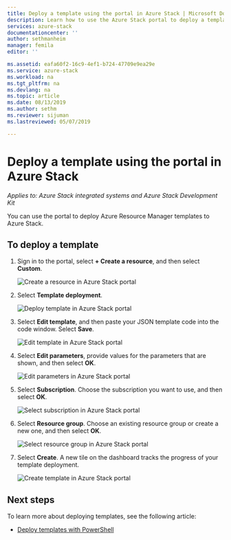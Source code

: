 ```yaml
---
title: Deploy a template using the portal in Azure Stack | Microsoft Docs
description: Learn how to use the Azure Stack portal to deploy a template.
services: azure-stack
documentationcenter: ''
author: sethmanheim
manager: femila
editor: ''

ms.assetid: eafa60f2-16c9-4ef1-b724-47709e9ea29e
ms.service: azure-stack
ms.workload: na
ms.tgt_pltfrm: na
ms.devlang: na
ms.topic: article
ms.date: 08/13/2019
ms.author: sethm
ms.reviewer: sijuman
ms.lastreviewed: 05/07/2019

---
```


# Deploy a template using the portal in Azure Stack

*Applies to: Azure Stack integrated systems and Azure Stack Development Kit*

You can use the portal to deploy Azure Resource Manager templates to Azure Stack.

## To deploy a template

1. Sign in to the portal, select **+ Create a resource**, and then select **Custom**.

   ![Create a resource in Azure Stack portal](media/azure-stack-deploy-template-portal/template-deploy1.png)

1. Select **Template deployment**.

   ![Deploy template in Azure Stack portal](media/azure-stack-deploy-template-portal/template-deploy2.png)

1. Select **Edit template**, and then paste your JSON template code into the code window. Select **Save**.

   ![Edit template in Azure Stack portal](media/azure-stack-deploy-template-portal/template-deploy3.png)

1. Select **Edit parameters**, provide values for the parameters that are shown, and then select **OK**.

   ![Edit parameters in Azure Stack portal](media/azure-stack-deploy-template-portal/template-deploy4.png)

1. Select **Subscription**. Choose the subscription you want to use, and then select **OK**.

   ![Select subscription in Azure Stack portal](media/azure-stack-deploy-template-portal/template-deploy5.png)

1. Select **Resource group**. Choose an existing resource group or create a new one, and then select **OK**.

   ![Select resource group in Azure Stack portal](media/azure-stack-deploy-template-portal/template-deploy6.png)

1. Select **Create**. A new tile on the dashboard tracks the progress of your template deployment.

   ![Create template in Azure Stack portal](media/azure-stack-deploy-template-portal/template-deploy7.png)

## Next steps

To learn more about deploying templates, see the following article:

- [Deploy templates with PowerShell](azure-stack-deploy-template-powershell.md)
